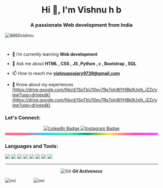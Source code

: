 <h1 align="center">Hi 👋, I'm Vishnu h b</h1>
<h3 align="center">A passionate Web development from India</h3>

<p align="left"> <img src="https://komarev.com/ghpvc/?username=8660vishnu&label=Profile%20views&color=0e75b6&style=flat" alt="8660vishnu" /> </p>

<p align="left"> <a href="https://twitter.com/" target="blank"><img src="https://img.shields.io/twitter/follow/?logo=twitter&style=for-the-badge" alt="" /></a> </p>

- 🌱 I’m currently learning **Web development**

- 💬 Ask me about **HTML , CSS , JS ,Python , c , Bootstrap , SQL**

- 📫 How to reach me **vishnupoojary9739@gmail.com**

- 📄 Know about my experiences [https://drive.google.com/file/d/1SoTbU10py7Re7sIn8lYHBk9Uxlh_jZZr/view?usp=drivesdk](https://drive.google.com/file/d/1SoTbU10py7Re7sIn8lYHBk9Uxlh_jZZr/view?usp=drivesdk)

<h3 align="left">Let's Connect:</h3>

<div id="badges" align = "center">
  <a href="https://linkedin.com/in/vishnu poojary">
    <img src="https://img.shields.io/badge/LinkedIn-blue?style=for-the-badge&logo=linkedin&logoColor=white" alt="LinkedIn Badge"/>
  </a>
  <a href="https://instagram.com/vishnu_hb_">
    <img src="https://img.shields.io/badge/Instagram-blue?style=for-the-badge&logo=Instagram&logoColor=purple" alt="Instagram Badge"/>
  </a>
  
  <!-- <a href="#">
    <img src="https://img.shields.io/badge/HackerEarth-B9B3A6?style=for-the-badge&logo=HackerEarth" alt="gfg Badge"/>
  </a>
  <a href="#">
    <img src="https://img.shields.io/badge/LeetCode-1A1A1A?style=for-the-badge&logo=LeetCode" alt="gfg Badge"/>
  </a> -->

</div>
<img src="https://github.com/ArshErgon/ArshErgon/blob/main/assets/header/lineBar.png" width="100%" height="8px"/>

<h3 align="left">Languages and Tools:</h3>

[![](https://img.shields.io/badge/C--A8B9CC?style=for-the-badge&logo=C)](#) 
[![](https://img.shields.io/badge/Python--3776AB?style=for-the-badge&logo=Python)](#) 
[![](https://img.shields.io/badge/html--E34F26?style=for-the-badge&logo=HTML5)](#) 
[![](https://img.shields.io/badge/CSS--1572B6?style=for-the-badge&logo=CSS3)](#) 
[![](https://img.shields.io/badge/JavaScript--F7DF1E?style=for-the-badge&logo=JavaScript)](#) 
[![](https://img.shields.io/badge/Bootstrap--7952B3?style=for-the-badge&logo=Bootstrap)](#) 
[![](https://img.shields.io/badge/git--F05032?style=for-the-badge&logo=git)](#) 
[![](https://img.shields.io/badge/MySQL--4479A1?style=for-the-badge&logo=MySQL)](#) 
<hr>
<p align="center">
<img src="https://media.giphy.com/media/W5eoZHPpUx9sapR0eu/giphy.gif" width="30px" alt="Git"/>&nbsp;<i><b>Git Activeness</b></i></p>
 
<p><img align="left" src="https://github-readme-stats.vercel.app/api/top-langs?username=8660vishnu&show_icons=true&locale=en&layout=compact&theme=gruvbox&include_all_commits=true&count_private=true" alt="ovi" /></p>
<p>
<img align="right" src="https://github-readme-stats.vercel.app/api?username=8660vishnu&show_icons=true&locale=en&theme=gruvbox&include_all_commits=true&count_private=true" alt="ovi" width="410" /></p>






